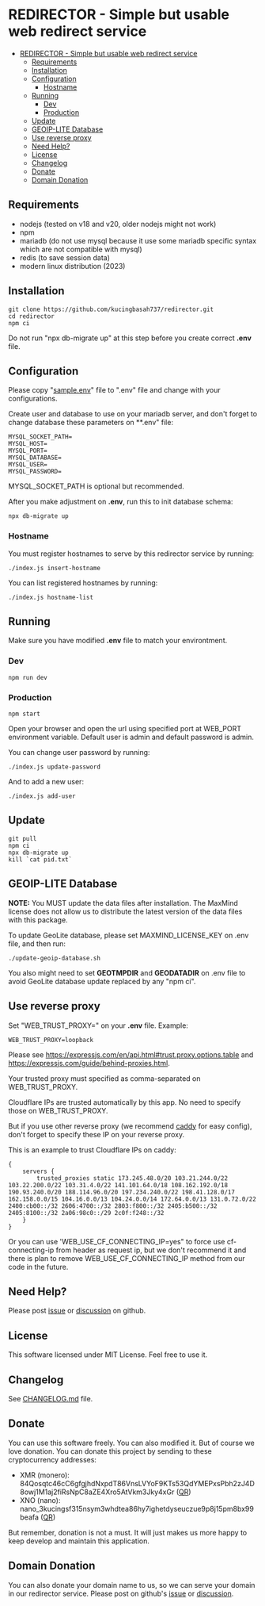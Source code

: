# REDIRECTOR - Simple but usable web redirect service

- [REDIRECTOR - Simple but usable web redirect service](#redirector---simple-but-usable-web-redirect-service)
  - [Requirements](#requirements)
  - [Installation](#installation)
  - [Configuration](#configuration)
    - [Hostname](#hostname)
  - [Running](#running)
    - [Dev](#dev)
    - [Production](#production)
  - [Update](#update)
  - [GEOIP-LITE Database](#geoip-lite-database)
  - [Use reverse proxy](#use-reverse-proxy)
  - [Need Help?](#need-help)
  - [License](#license)
  - [Changelog](#changelog)
  - [Donate](#donate)
  - [Domain Donation](#domain-donation)

## Requirements
- nodejs (tested on v18 and v20, older nodejs might not work)
- npm
- mariadb (do not use mysql because it use some mariadb specific syntax which are not compatible with mysql)
- redis (to save session data)
- modern linux distribution (2023)

## Installation
```
git clone https://github.com/kucingbasah737/redirector.git
cd redirector
npm ci
```

Do not run "npx db-migrate up" at this step before you create correct **.env** file.

## Configuration
Please copy "[sample.env](./sample.env)" file to ".env" file and change with your configurations.

Create user and database to use on your mariadb server, and don't forget to change database these parameters on **.env" file:
```
MYSQL_SOCKET_PATH=
MYSQL_HOST=
MYSQL_PORT=
MYSQL_DATABASE=
MYSQL_USER=
MYSQL_PASSWORD=
```

MYSQL_SOCKET_PATH is optional but recommended.

After you make adjustment on **.env**, run this to init database schema:
```
npx db-migrate up
```

### Hostname
You must register hostnames to serve by this redirector service by running:
```
./index.js insert-hostname
```

You can list registered hostnames by running:
```
./index.js hostname-list
```

## Running
Make sure you have modified **.env** file to match your environtment.

### Dev
```
npm run dev
```

### Production
```
npm start
```

Open your browser and open the url using specified port at WEB_PORT environment variable.
Default user is admin and default password is admin.

You can change user password by running:
```
./index.js update-password
```

And to add a new user:
```
./index.js add-user
```

## Update
```
git pull
npm ci
npx db-migrate up
kill `cat pid.txt`
```

## GEOIP-LITE Database
**NOTE:** You MUST update the data files after installation. The MaxMind license does not allow us to distribute the latest version of the data files with this package.

To update GeoLite database, please set MAXMIND_LICENSE_KEY on .env file, and then run:
```
./update-geoip-database.sh
```

You also might need to set **GEOTMPDIR** and **GEODATADIR** on .env file to avoid GeoLite database update replaced by any "npm ci".

## Use reverse proxy
Set "WEB_TRUST_PROXY=" on your **.env** file. Example:

```
WEB_TRUST_PROXY=loopback
```

Please see https://expressjs.com/en/api.html#trust.proxy.options.table and https://expressjs.com/guide/behind-proxies.html.

Your trusted proxy must specified as comma-separated on WEB_TRUST_PROXY.

Cloudflare IPs are trusted automatically by this app. No need to specify those on WEB_TRUST_PROXY.

But if you use other reverse proxy (we recommend [caddy](https://caddyserver.com) for easy config),
don't forget to specify these IP on your reverse proxy.

This is an example to trust Cloudflare IPs on caddy:
```
{
    servers {
        trusted_proxies static 173.245.48.0/20 103.21.244.0/22 103.22.200.0/22 103.31.4.0/22 141.101.64.0/18 108.162.192.0/18 190.93.240.0/20 188.114.96.0/20 197.234.240.0/22 198.41.128.0/17 162.158.0.0/15 104.16.0.0/13 104.24.0.0/14 172.64.0.0/13 131.0.72.0/22 2400:cb00::/32 2606:4700::/32 2803:f800::/32 2405:b500::/32 2405:8100::/32 2a06:98c0::/29 2c0f:f248::/32
    }
}
```

Or you can use 'WEB_USE_CF_CONNECTING_IP=yes" to force use cf-connecting-ip from header as request ip,
but we don't recommend it and there is plan to remove WEB_USE_CF_CONNECTING_IP method from our code in the future.

## Need Help?
Please post
[issue](https://github.com/kucingbasah737/redirector/issues)
or [discussion](https://github.com/kucingbasah737/redirector/discussions)
on github.

## License
This software licensed under MIT License. Feel free to use it.

## Changelog
See [CHANGELOG.md](./CHANGELOG.md) file.

## Donate
You can use this software freely. You can also modified it. But of course we love donation.
You can donate this project by sending to these cryptocurrency addresses:
- XMR (monero): 84Qosqtc46cC6gfgjhdNxpdT86VnsLVYoF9KTs53QdYMEPxsPbh2zJ4D8owj1M1aj2fiRsNpC8aZE4Xro5AtVkm3Jky4xGr
  ([QR](./public/img/redirector-xmr-donate.png))
- XNO (nano): nano_3kucingsf315nsym3whdtea86hy7ighetdyseuczue9p8j15pm8bx99beafa
  ([QR](./public/img/redirector-xno-donate.png))

But remember, donation is not a must. It will just makes us more happy to keep develop and maintain this application.

## Domain Donation
You can also donate your domain name to us, so we can serve your domain in our redirector service.
Please post on github's [issue](https://github.com/kucingbasah737/redirector/issues)
or [discussion](https://github.com/kucingbasah737/redirector/discussions).
